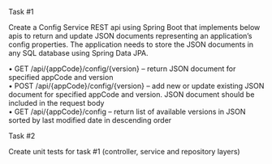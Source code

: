 Task #1

Create a Config Service REST api using Spring Boot that implements below apis to return and update JSON documents representing an application’s config properties.
The application needs to store the JSON documents in any SQL database using Spring Data JPA.
 
• GET /api/{appCode}/config/{version} – return JSON document for specified appCode and version  
• POST /api/{appCode}/config/{version} – add new or update existing JSON document for specified appCode and version. JSON document should be included in the request body  
• GET /api/{appCode}/config – return list of available versions in JSON sorted by last modified date in descending order  
 
 Task #2

Create unit tests for task #1 (controller, service and repository layers)
